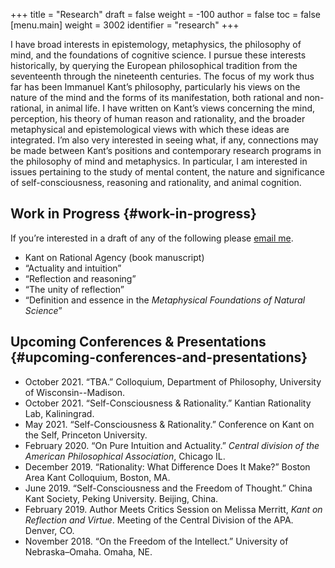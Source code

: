 +++
title = "Research"
draft = false
weight = -100
author = false
toc = false
[menu.main]
  weight = 3002
  identifier = "research"
+++

I have broad interests in epistemology, metaphysics, the philosophy of mind, and the
foundations of cognitive science. I pursue these interests historically, by querying
the European philosophical tradition from the seventeenth through the nineteenth
centuries. The focus of my work thus far has been Immanuel Kant&rsquo;s philosophy,
particularly his views on the nature of the mind and the forms of its manifestation,
both rational and non-rational, in animal life. I have written on Kant&rsquo;s views
concerning the mind, perception, his theory of human reason and rationality, and the
broader metaphysical and epistemological views with which these ideas are integrated.
I&rsquo;m also very interested in seeing what, if any, connections may be made between
Kant&rsquo;s positions and contemporary research programs in the philosophy of mind and
metaphysics. In particular, I am interested in issues pertaining to the study of
mental content, the nature and significance of self-consciousness, reasoning and
rationality, and animal cognition.

<style> .xpapers_abstract { font-size:smaller; padding-left:6px; padding-bottom:10px } .xpapers_pubtype {font-size:28px} .publication-title {font-weight:regular } .publication-cite { color : #444 } </style>

<script id='ppl-widget' type="text/javascript" src="https://philpeople.org/widget/colin-mclear.js?app=philpapers&amp;iframe=true"></script>


## Work in Progress {#work-in-progress}

If you&rsquo;re interested in a draft of any of the following please [email me](mailto:mclear@unl.edu).

-   Kant on Rational Agency (book manuscript)
-   &ldquo;Actuality and intuition&rdquo;
-   &ldquo;Reflection and reasoning&rdquo;
-   &ldquo;The unity of reflection&rdquo;
-   &ldquo;Definition and essence in the _Metaphysical Foundations of Natural Science_&rdquo;


## Upcoming Conferences & Presentations {#upcoming-conferences-and-presentations}

-   October 2021. &ldquo;TBA.&rdquo; Colloquium, Department of Philosophy, University of Wisconsin--Madison.
-   October 2021. &ldquo;Self-Consciousness & Rationality.&rdquo; Kantian Rationality Lab,
    Kaliningrad.
-   May 2021. &ldquo;Self-Consciousness & Rationality.&rdquo; Conference on Kant on the Self, Princeton University.
-   February 2020. &ldquo;On Pure Intuition and Actuality.&rdquo; _Central division of the American
    Philosophical Association_, Chicago IL.
-   December 2019. &ldquo;Rationality: What Difference Does It Make?&rdquo; Boston Area Kant Colloquium, Boston, MA.
-   June 2019. &ldquo;Self-Consciousness and the Freedom of Thought.&rdquo; China Kant Society, Peking University.
    Beijing, China.
-   February 2019. Author Meets Critics Session on Melissa Merritt, _Kant on
    Reflection and Virtue_. Meeting of the Central Division of the APA. Denver, CO.
-   November 2018. &ldquo;On the Freedom of the Intellect.&rdquo; University of Nebraska–Omaha. Omaha, NE.
